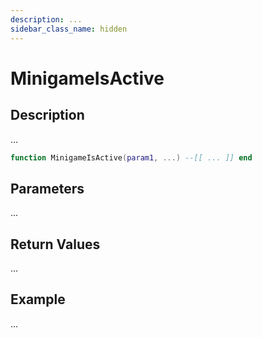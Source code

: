 ```yaml
---
description: ...
sidebar_class_name: hidden
---
```


# MinigameIsActive

## Description

...

```lua
function MinigameIsActive(param1, ...) --[[ ... ]] end
```

## Parameters

...

## Return Values

...

## Example

...

